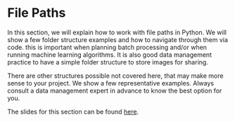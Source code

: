 # File Paths

In this section, we will explain how to work with file paths in Python. We will show a few folder structure examples and how to navigate through them via code. this is important when planning batch processing and/or when running machine learning algorithms. It is also good data management practice to have a simple folder structure to store images for sharing.

There are other structures possible not covered here, that may make more sense to your project. We show a few representative examples. Always consult a data management expert in advance to know the best option for you.

The slides for this section can be found [here](https://github.com/LIBREhub/napari-LatAm-workshop-2023/raw/main/docs/day2/1_File_paths/File_paths.pdf).

